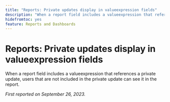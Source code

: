```yaml
---
title: "Reports: Private updates display in valueexpression fields"
description: "When a report field includes a valueexpression that references a private update, users that are not included in the private update can see it in the report."
hidefromtoc: yes
feature: Reports and Dashboards
---
```


# Reports: Private updates display in valueexpression fields

When a report field includes a valueexpression that references a private update, users that are not included in the private update can see it in the report.

_First reported on September 26, 2023._
